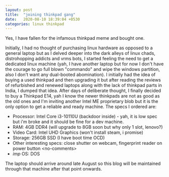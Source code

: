```yaml
---
layout: post
title:  "joining thinkpad gang"
date:   2020-08-10 18:39:04 +0530
categories: linux thinkpad
---
```


Yes, I have fallen for the infamous thinkpad meme and bought one. 

Initially, I had no thought of purchasing linux hardware as opposed to a general laptop but as I delved deeper into the dark alleys of linux chads, distrohopping addicts and vrms bots, I started feeling the need to get a dedicated linux machine (yah, I have another laptop but for now I don't have the courage to go full blown "commando" and wipe the windows partition, also I don't want any dual-booted abomination). I initially had the idea of buying a used thinkpad and then upgrading it but after reading the reviews of refurbished and renewed laptops along with the lack of thinkpad parts in India, I dumped that idea. After days of deliberate thought, I finally decided to buy a Thinkpad E14, yah I know the newer thinkpads are not as good as the old ones and I'm inviting another Intel ME proprietary blob but it is the only option to get a reliable and ready machine. The specs I ordered are:


* Processor: Intel Core i3-10110U (backdoor inside) - yah, it is low spec but i'm broke and it should be fine for a dev machine.
* RAM: 4GB DDR4 (will upgrade to 8GB soon but why only 1 slot, lenovo?)
* Video Card: Intel UHD Graphics (won't install steam, i promise)
* Storage: 256GB SSD (I have boot time OCD)
* Other interesting specs: close shutter on webcam, fingerprint reader on power button &lt;no-comments&gt;
* *imp* OS: DOS

The laptop should arrive around late August so this blog will be maintained through that machine after that point onwards.
